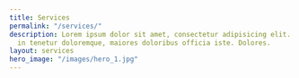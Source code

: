 ```yaml
---
title: Services
permalink: "/services/"
description: Lorem ipsum dolor sit amet, consectetur adipisicing elit. Soluta veritatis
  in tenetur doloremque, maiores doloribus officia iste. Dolores.
layout: services
hero_image: "/images/hero_1.jpg"
---
```


